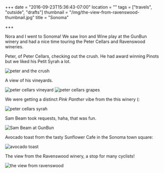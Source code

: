 +++
date = "2016-09-23T15:36:43-07:00"
location = ""
tags = ["travels", "outside", "drafts"]
thumbnail = "/img/the-view-from-ravenswood-thumbnail.jpg"
title = "Sonoma"

+++

Nora and I went to Sonoma!
We saw Iron and Wine play at the GunBun winery
and had a nice time touring the Peter Cellars and Ravenswood wineries.

<!--more-->

Peter, of Peter Cellars, checking out the crush.
He had award winning Pinots but we liked his Petit Syrah a lot.

![peter and the crush](/img/peter-and-the-crush.jpg)

A view of his vineyards.

![peter cellars vineyard](/img/peter-cellars-vineyard.jpg)
![peter cellars grapes](/img/peter-cellars-grapes.jpg)

We were getting a distinct *Pink Panther* vibe from the this winery (:

![peter cellars syrah](/img/peter-cellars-syrah.jpg)

Sam Beam took requests, haha, that was fun.

![Sam Beam at GunBun](/img/sam-beam-at-gunbun.jpg)

Avocado toast from the tasty Sunflower Cafe in the Sonoma town square:

![avocado toast](/img/avocado-toast.jpg)

The view from the Ravenswood winery, a stop for many cyclists!

![the view from ravenswood](/img/the-view-from-ravenswood.jpg)
